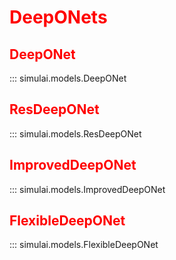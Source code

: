 <style>
red { color: red }
</style>

# <red>DeepONets</red>

## <red>DeepONet</red>
::: simulai.models.DeepONet
## <red>ResDeepONet</red>
::: simulai.models.ResDeepONet
## <red>ImprovedDeepONet</red>
::: simulai.models.ImprovedDeepONet
## <red>FlexibleDeepONet</red>
::: simulai.models.FlexibleDeepONet
